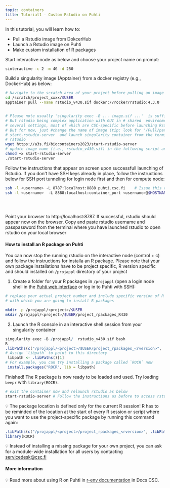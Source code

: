 ```yaml
---
topic: containers
title: Tutorial1 - Custom Rstudio on Puhti
---
```

In this tutorial, you will learn how to:
   - Pull a Rstudio image from DokcerHub
   - Launch a Rstudio image on Puhti
   - Make custom installation of R packages



Start interactive node as below and choose your project name on prompt:

```bash
sinteractive -c 2 -m 4G -d 250

```
Build a singularity image (Apptainer) from  a docker registry (e.g., DockerHub) as below:

```bash
# Navigate to the scratch area of your project before pulling an image from dockerhub
cd /scratch/project_xxxx/$USER 
apptainer pull --name rstudio_v430.sif docker://rocker/rstudio:4.3.0


# Please note usually 'singularity exec -B ... image.sif ...'  is sufficient for most applications. 
# But rstudio being complex application with GUI in # shared  environment like Puhti, we need to set 
# several settings, most of which are CSC-specific before launching Rstudio in start-srtudio-server.
# But for now, just #change the name of image (tip: look for "/Full/path/rstudio.sif") in the script:
# start-rstudio-server  and launch singularity container from the terminal. Download start script for
# rstudio
wget https://a3s.fi/biocontainers2023/start-rstudio-server
# update image name (i.e., rstudio_v430.sif) in the following script and run
chmod +x start-rstudio-server 
./start-rstudio-server 
```
Follow the instructions that appear on screen upon successfull launching of Rstudio. If you don't have SSH keys already in place, follow the instructions below for  SSH port tunneling for login node first and then for compute node:

```bash
ssh -l <username> -L 8787:localhost:8888 puhti.csc.fi    # Issue this command while being on local machine                                                        
ssh -l <username>  -L 8888:localhost:container_port <username>@$HOSTNAME      # Issue this command on login node; $HOSTNAME is compute node attached to 
                                                                              # interactive session change "container_port" number where rstudio is exposed on 
                                                                              # compute node); 
                                                                
```

Point your browser to http://localhost:8787. If successful, rstudio should appear now on the browser. Copy and paste rstudio username and passpassword from the terminal where you have launched rstudio to open rstudio on your local browser

#### How to install an R package on Puhti

You can now stop the running rstudio on the interactive node (control + c) and follow the instructions for installa an R package. Please note that your own package installations have to be project specific,  R version specific and should installed on `/projappl` directory of your project

1.  Create a folder for your R packages in `/projappl` (open a login node shell in the [Puhti web interface](https://www.puhti.csc.fi/) or log in to Puhti with SSH):

``` bash
# replace your actual project number and include specific version of R (in this case, <rversion> is: R430) 
# with which you are going to install R packages

mkdir -p /projappl/<project>/$USER
mkdir /projappl/<project>/$USER/project_rpackages_R430   
```

2. Launch the R console in an interactive shell session from your singularity container 

``` r
singularity exec -B /projappl/  rstudio_v430.sif bash
R
.libPaths(c("/projappl/<project>/$USER/project_rpackages_<rversion>", .libPaths())) 
# Assign `libpath` to point to this directory 
 libpath <- .libPaths()[1]
# For example, you can try installing a package called `ROCR` now
 install.packages("ROCR", lib = libpath)
```

Finished! The R package is now ready to be loaded and used. Try loading `beepr` with `library(ROCR)`.

```r
# exit the container now and relaunch rstudio as below
start-rstudio-server # Follow the instructions as before to access rstudio from your web browser

```

💡 The package location is defined only for the current R session! R has to be reminded of the location at the start of every R session or script where you want to use the project-specific package by running this command again:

``` r
.libPaths(c("/projappl/<project>/project_rpackages_<rversion>", .libPaths()))   # replace <rversion> with exact version tag you have used
library(ROCR)
```

💡 Instead of installing a missing package for your own project, you can ask for a module-wide installation for all users by contacting [servicedesk\@csc.fi](servicedesk@csc.fi)

#### More information

💡 Read more about using R on Puhti in [r-env documentation](https://docs.csc.fi/apps/r-env/) in Docs CSC.
